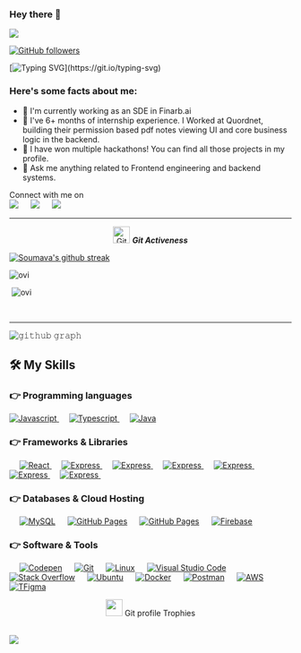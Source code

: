 ### Hey there 👋

<img src="https://profile-counter.glitch.me/SoumavaBanerjee/count.svg">

[![GitHub followers](https://img.shields.io/github/followers/SoumavaBanerjee.svg?style=social&label=Followers)](https://github.com/SoumavaBanerjee?tab=followers)

[![Typing SVG](https://readme-typing-svg.herokuapp.com?font=Architects+Daughter&color=7AF79A&size=30&lines=Hey!+It's+Soumava!;I'm+a+web+Developer...;And+I+also+love+chess!)](https://git.io/typing-svg)

<!-- <img src="https://komarev.com/ghpvc/?username=SoumavaBanerjee&label=Views&color=brightgreen&style=flat-square" alt="views on github" /> -->

<h3> Here's some facts about me: </h3>

- 🔭 I'm currently working as an SDE in Finarb.ai
- 🌱 I've 6+ months of internship experience. I Worked at Quordnet, building their permission based pdf notes viewing UI and core business logic in the backend.
- 👯 I have won multiple hackathons! You can find all those projects in my profile.
- 💬 Ask me anything related to Frontend engineering and backend systems.

<p>Connect with me on
<br>	
<a target="_blank" href="https://www.linkedin.com/in/SoumavaBanerjee--/"><img src="https://img.shields.io/badge/LinkedIn-0077B5?style=for-the-badge&logo=linkedin&logoColor=white"></img></a>
&emsp;
<a target="_blank" href="mailto:soumava,rivu@gmail.com"
><img src="https://img.shields.io/badge/-Gmail-D14836?style=for-the-badge&logo=Gmail&logoColor=white"></img></a>
&emsp;
<a target="_blank" href="https://twitter.com/SoumavaBanerje6"><img src="https://img.shields.io/badge/-Twitter-1DA1F2?style=for-the-badge&logo=Twitter&logoColor=white"></img></a>
&emsp;
<br>
<hr>

<p align="center">
 <img src="https://media.giphy.com/media/W5eoZHPpUx9sapR0eu/giphy.gif" width="30px" alt="Git"/>&nbsp;<i><b>Git Activeness</b></i></p>

[![Soumava's github streak](https://github-readme-streak-stats.herokuapp.com/?user=SoumavaBanerjee&theme=blue-green)](https://github.com/SoumavaBanerjee/github-readme-streak-stats)

<p><img src="https://github-readme-stats.vercel.app/api/top-langs?username=SoumavaBanerjee&show_icons=true&locale=en&theme=merko" alt="ovi" /></p>
<p>&nbsp;<img src="https://github-readme-stats.vercel.app/api?username=SoumavaBanerjee&count_private=true&show_icons=true&locale=en&theme=merko" alt="ovi"/></p>
<br>
<hr>

![𝚐𝚒𝚝𝚑𝚞𝚋 𝚐𝚛𝚊𝚙𝚑](https://activity-graph.herokuapp.com/graph?username=SoumavaBanerjee&theme=react-dark&hide_border=true&area=true)

## 🛠️ My Skills

### 👉 Programming languages

<p align="left">

  <a href="https://www.javascript.com/">
    <img alt="Javascript" src="https://img.shields.io/badge/Javascript-FFD43B?style=for-the-badge&logo=javascript&logoColor=black"/>
  </a>
&emsp;
<a href="https://www.typescriptlang.org/">
    <img alt="Typescript" src="https://img.shields.io/badge/Typescript-0078D4?style=for-the-badge&logo=typescript&logoColor=white"/>
  </a>
  &emsp;
<a href="https://www.java.com/en/">
    <img alt="Java" src="https://img.shields.io/badge/Java-ED8B00?style=for-the-badge&logo=java&logoColor=white"/>
  </a>

</p>

### 👉 Frameworks & Libraries

<p align="left"> 
&emsp;
  <a href="https://reactjs.org/" target="_blank"> 
     <img alt="React" src="https://img.shields.io/badge/React-61dafb?style=for-the-badge&logo=React&logoColor=black">
   </a>
  &emsp; 
  <a href="https://expressjs.com/" target="_blank"> 
   <img alt="Express" src="https://img.shields.io/badge/Express.js-404D59?style=for-the-badge">
  </a>   
  &emsp;

  <a href="https://sass-lang.com/" target="_blank"> 
   <img alt="Express" src="https://img.shields.io/badge/Sass-CC6699?style=for-the-badge&logo=sass&logoColor=white">
  </a>   
  &emsp;
  <a href="https://html.com/" target="_blank"> 
   <img alt="Express" src="https://img.shields.io/badge/HTML5-E34F26?style=for-the-badge&logo=html5&logoColor=white">
  </a>   
  &emsp;
  <a href="https://css-tricks.com/" target="_blank"> 
   <img alt="Express" src="https://img.shields.io/badge/CSS3-1572B6?style=for-the-badge&logo=css3&logoColor=white">
  </a>   
  &emsp;
  <a href="https://material-ui.com/" target="_blank"> 
   <img alt="Express" src="https://img.shields.io/badge/Material--UI-0081CB?style=for-the-badge&logo=material-ui&logoColor=white">
  </a>   
  &emsp;
  <a href="https://redux.js.org/" target="_blank"> 
   <img alt="Express" src="https://img.shields.io/badge/Redux-593D88?style=for-the-badge&logo=redux&logoColor=white">
  </a>   
  &emsp;

</p>

### 👉 Databases & Cloud Hosting

<p align="left">
  &emsp;
    <a href="https://www.mysql.com/"><img alt="MySQL" src="https://img.shields.io/badge/MySQL-00000F?style=for-the-badge&logo=mysql&logoColor=white"></a>
  &emsp;
    <a href="https://www.github.com"><img alt="GitHub Pages" src="https://img.shields.io/badge/GitHub-100000?style=for-the-badge&logo=github&logoColor=white"></a>
  &emsp;
    <a href="https://mongodb.com"><img alt="GitHub Pages" src="https://img.shields.io/badge/MongoDB-4EA94B?style=for-the-badge&logo=mongodb&logoColor=white"></a>
  &emsp;
<a href="https://firebase.google.com/"><img alt="Firebase" src ="https://img.shields.io/badge/firebase-ffca28?style=for-the-badge&logo=firebase&logoColor=black"></a>
 </p>

### 👉 Software & Tools

<p>
  &emsp;
    <a href="#"><img alt="Codepen" src="https://img.shields.io/badge/Codepen-000000?style=for-the-badge&logo=codepen&logoColor=white"></a>
  &emsp;
    <a href="#"><img alt="Git" src="https://img.shields.io/badge/Git-F05032?style=for-the-badge&logo=git&logoColor=white"></a>
  &emsp;
    <a href="#"><img alt="Linux" src="https://img.shields.io/badge/Linux-FCC624?style=for-the-badge&logo=linux&logoColor=black"></a>
  &emsp;
    <a href="#"><img alt="Visual Studio Code" src="https://img.shields.io/badge/Visual_Studio_Code-0078D4?style=for-the-badge&logo=visual%20studio%20code&logoColor=white"></a>
  &emsp;
    <a href="#"><img alt="Stack Overflow" src="https://img.shields.io/badge/Stack_Overflow-FE7A16?style=for-the-badge&logo=stack-overflow&logoColor=white"></a>
&emsp;
    <a href="#"><img alt="Ubuntu" src="https://img.shields.io/badge/Ubuntu-E95420?style=for-the-badge&logo=ubuntu&logoColor=white"></a>
    &emsp;
    <a href="#"><img alt="Docker" src="https://img.shields.io/badge/Docker-2CA5E0?style=for-the-badge&logo=docker&logoColor=white"></a>
     &emsp;
    <a href="#"><img alt="Postman" src="https://img.shields.io/badge/Postman-FF6C37?style=for-the-badge&logo=Postman&logoColor=white"></a>
     &emsp;
    <a href="#"><img alt="AWS" src="https://img.shields.io/badge/Amazon_AWS-232F3E?style=for-the-badge&logo=amazon-aws&logoColor=white"></a>
    &emsp;
     <a href="#"><img alt="TFigma" src="https://img.shields.io/badge/Figma-F24E1E?style=for-the-badge&logo=figma&logoColor=white"></a>
    &emsp; 
    
</p>
<p align="center"><img src="https://media.giphy.com/media/QaMcXSekUWx7aogAUr/giphy.gif" width="30" />&nbsp;Git profile Trophies</p><br>
<img src="https://github-profile-trophy.vercel.app/?username=SoumavaBanerjee&theme=gruvbox" />

<br/>
